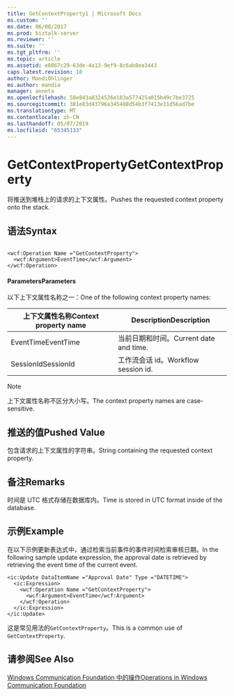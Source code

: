 ```yaml
---
title: GetContextProperty1 | Microsoft Docs
ms.custom: ''
ms.date: 06/08/2017
ms.prod: biztalk-server
ms.reviewer: ''
ms.suite: ''
ms.tgt_pltfrm: ''
ms.topic: article
ms.assetid: e8867c29-63de-4a13-9ef9-8c6ab8ea3443
caps.latest.revision: 10
author: MandiOhlinger
ms.author: mandia
manager: anneta
ms.openlocfilehash: 58e843a8324526e183a577425a015b49c7be3725
ms.sourcegitcommit: 381e83d43796a345488d54b3f7413e11d56ad7be
ms.translationtype: MT
ms.contentlocale: zh-CN
ms.lasthandoff: 05/07/2019
ms.locfileid: "65345133"
---
```

# <a name="getcontextproperty"></a><span data-ttu-id="6c28a-102">GetContextProperty</span><span class="sxs-lookup"><span data-stu-id="6c28a-102">GetContextProperty</span></span>
<span data-ttu-id="6c28a-103">将推送到堆栈上的请求的上下文属性。</span><span class="sxs-lookup"><span data-stu-id="6c28a-103">Pushes the requested context property onto the stack.</span></span>  
  
## <a name="syntax"></a><span data-ttu-id="6c28a-104">语法</span><span class="sxs-lookup"><span data-stu-id="6c28a-104">Syntax</span></span>  
  
```  
  
<wcf:Operation Name ="GetContextProperty">  
  <wcf:Argument>EventTime</wcf:Argument>  
</wcf:Operation>  
```  
  
#### <a name="parameters"></a><span data-ttu-id="6c28a-105">Parameters</span><span class="sxs-lookup"><span data-stu-id="6c28a-105">Parameters</span></span>  
 <span data-ttu-id="6c28a-106">以下上下文属性名称之一：</span><span class="sxs-lookup"><span data-stu-id="6c28a-106">One of the following context property names:</span></span>  
  
|<span data-ttu-id="6c28a-107">上下文属性名称</span><span class="sxs-lookup"><span data-stu-id="6c28a-107">Context property name</span></span>|<span data-ttu-id="6c28a-108">Description</span><span class="sxs-lookup"><span data-stu-id="6c28a-108">Description</span></span>|  
|---------------------------|-----------------|  
|<span data-ttu-id="6c28a-109">EventTime</span><span class="sxs-lookup"><span data-stu-id="6c28a-109">EventTime</span></span>|<span data-ttu-id="6c28a-110">当前日期和时间。</span><span class="sxs-lookup"><span data-stu-id="6c28a-110">Current date and time.</span></span>|  
|<span data-ttu-id="6c28a-111">SessionId</span><span class="sxs-lookup"><span data-stu-id="6c28a-111">SessionId</span></span>|<span data-ttu-id="6c28a-112">工作流会话 id。</span><span class="sxs-lookup"><span data-stu-id="6c28a-112">Workflow session id.</span></span>|  
  
> [!NOTE]
>  <span data-ttu-id="6c28a-113">上下文属性名称不区分大小写。</span><span class="sxs-lookup"><span data-stu-id="6c28a-113">The context property names are case-sensitive.</span></span>  
  
## <a name="pushed-value"></a><span data-ttu-id="6c28a-114">推送的值</span><span class="sxs-lookup"><span data-stu-id="6c28a-114">Pushed Value</span></span>  
 <span data-ttu-id="6c28a-115">包含请求的上下文属性的字符串。</span><span class="sxs-lookup"><span data-stu-id="6c28a-115">String containing the requested context property.</span></span>  
  
## <a name="remarks"></a><span data-ttu-id="6c28a-116">备注</span><span class="sxs-lookup"><span data-stu-id="6c28a-116">Remarks</span></span>  
 <span data-ttu-id="6c28a-117">时间是 UTC 格式存储在数据库内。</span><span class="sxs-lookup"><span data-stu-id="6c28a-117">Time is stored in UTC format inside of the database.</span></span>  
  
## <a name="example"></a><span data-ttu-id="6c28a-118">示例</span><span class="sxs-lookup"><span data-stu-id="6c28a-118">Example</span></span>  
 <span data-ttu-id="6c28a-119">在以下示例更新表达式中，通过检索当前事件的事件时间检索审核日期。</span><span class="sxs-lookup"><span data-stu-id="6c28a-119">In the following sample update expression, the approval date is retrieved by retrieving the event time of the current event.</span></span>  
  
```  
<ic:Update DataItemName ="Approval Date" Type ="DATETIME">  
  <ic:Expression>  
    <wcf:Operation Name ="GetContextProperty">  
      <wcf:Argument>EventTime</wcf:Argument>  
    </wcf:Operation>  
  </ic:Expression>  
</ic:Update>  
```  
  
 <span data-ttu-id="6c28a-120">这是常见用法的`GetContextProperty`。</span><span class="sxs-lookup"><span data-stu-id="6c28a-120">This is a common use of `GetContextProperty`.</span></span>  
  
## <a name="see-also"></a><span data-ttu-id="6c28a-121">请参阅</span><span class="sxs-lookup"><span data-stu-id="6c28a-121">See Also</span></span>  
 [<span data-ttu-id="6c28a-122">Windows Communication Foundation 中的操作</span><span class="sxs-lookup"><span data-stu-id="6c28a-122">Operations in Windows Communication Foundation</span></span>](../core/operations-in-windows-communication-foundation.md)